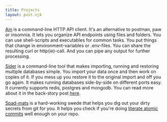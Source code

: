 ```yaml
---
title: Projects
layout: post.njk
---
```


[Ain](https://github.com/jonaslu/ain) is a command-line HTTP API client. It's an alternative to postman, paw or insomnia. It lets you organize API endpoints using files and folders. You can use shell-scripts and executables for common tasks. You put things that change in environment-variables or .env-files. You can share the resulting curl or http(ie)-call. And you can pipe any output for further processing.

[Sider](https://github.com/jonaslu/sider) is a command-line tool that makes importing, running and restoring multiple databases simple. You import your data once and then work on copies of it. If you mess up you restore it to the original import and off you go again. It makes running databases side-by-side on different ports easy. It currently supports redis, postgres and mongodb. You can read more about it in the back-story post [here](https://www.iamjonas.me/2020/05/sider-10-ode-to-yak-shaving.html).

[Spad-mats](https://github.com/jonaslu/spad-mats/tree/feature/literacy-and-atomicity) is a hard-working swede that helps you dig out your dirty secrets from git for you. It helps you check if you're doing [literate atomic commits](https://www.iamjonas.me/2021/01/literate-atomic-commits.html) well enough on your repo.

